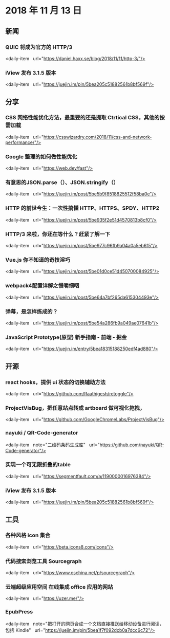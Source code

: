 # 2018 年 11 月 13 日

## 新闻

### QUIC 将成为官方的 HTTP/3

<daily-item
  url="https://daniel.haxx.se/blog/2018/11/11/http-3/"/>

### iView 发布 3.1.5 版本

<daily-item
  url="https://juejin.im/pin/5bea205c51882561b8bf569f"/>

## 分享

### CSS 网络性能优化方法，最重要的还是提取 Ctrtical CSS，其他的按需加载

<daily-item
  url="https://csswizardry.com/2018/11/css-and-network-performance/"/>

### Google 整理的如何做性能优化

<daily-item
  url="https://web.dev/fast"/>

### 有意思的JSON.parse（）、JSON.stringify（）

<daily-item
  url="https://juejin.im/post/5be5b9f8518825512f58ba0e"/>

### HTTP 的前世今生：一次性搞懂 HTTP、HTTPS、SPDY、HTTP2

<daily-item
  url="https://juejin.im/post/5be935f2e51d4570813b8cf0"/>

### HTTP/3 来啦，你还在等什么？赶紧了解一下

<daily-item
  url="https://juejin.im/post/5be977c96fb9a04a0a5eb6f5"/>

### Vue.js 你不知道的奇技淫巧

<daily-item
  url="https://juejin.im/post/5be01d0ce51d450700084925"/>

### webpack4配置详解之慢嚼细咽

<daily-item
  url="https://juejin.im/post/5be64a7bf265da615304493e"/>

### 弹幕，是怎样练成的？

<daily-item
  url="https://juejin.im/post/5be54a286fb9a049ae07641b"/>

### JavaScript Prototype(原型) 新手指南 - 前端 - 掘金

<daily-item
  url="https://juejin.im/entry/5bea18315188250edf4ad880"/>

## 开源

### react hooks，提供 ui 状态的切换辅助方法

<daily-item
  url="https://github.com/Raathigesh/retoggle"/>

### ProjectVisBug，把任意站点转成 artboard 做可视化拖拽，

<daily-item
  url="https://github.com/GoogleChromeLabs/ProjectVisBug"/>

### nayuki / QR-Code-generator

<daily-item
  note="二维码条码生成库"
  url="https://github.com/nayuki/QR-Code-generator"/>

### 实现一个可无限折叠的table

<daily-item
  url="https://segmentfault.com/a/1190000016976384"/>

### iView 发布 3.1.5 版本

<daily-item
  url="https://juejin.im/pin/5bea205c51882561b8bf569f"/>

## 工具

### 各种风格 icon 集合

<daily-item
  url="https://beta.icons8.com/icons"/>

### 代码搜索浏览工具 Sourcegraph

<daily-item
  url="https://www.oschina.net/p/sourcegraph"/>

### 云端超级应用空间 在线集成 office 应用的网站

<daily-item
  url="https://uzer.me/"/>

### EpubPress

<daily-item
  note="把打开的网页合成一个文档直接推送给移动设备进行阅读，包括 Kindle"
  url="https://juejin.im/pin/5bea1f7f092dcb0a7dcc6c72"/>